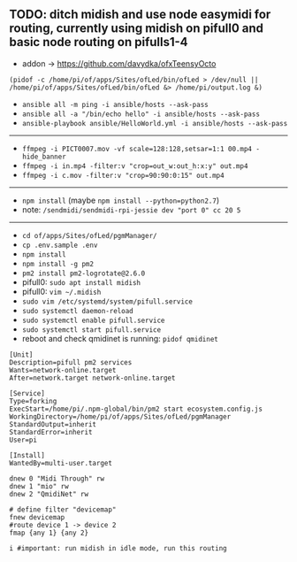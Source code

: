 ## TODO: ditch midish and use node easymidi for routing, currently using midish on pifull0 and basic node routing on pifulls1-4


* addon -> https://github.com/davydka/ofxTeensyOcto

`(pidof -c /home/pi/of/apps/Sites/ofLed/bin/ofLed > /dev/null || /home/pi/of/apps/Sites/ofLed/bin/ofLed &> /home/pi/output.log &)`

* `ansible all -m ping -i ansible/hosts --ask-pass`
* `ansible all -a "/bin/echo hello" -i ansible/hosts --ask-pass`
* `ansible-playbook ansible/HelloWorld.yml -i ansible/hosts --ask-pass`

---

* `ffmpeg -i PICT0007.mov -vf scale=128:128,setsar=1:1 00.mp4 -hide_banner`
* `ffmpeg -i in.mp4 -filter:v "crop=out_w:out_h:x:y" out.mp4`
* `ffmpeg -i c.mov -filter:v "crop=90:90:0:15" out.mp4`

---

* `npm install` (maybe `npm install --python=python2.7`)
* note: `/sendmidi/sendmidi-rpi-jessie dev "port 0" cc 20 5`

---

* `cd of/apps/Sites/ofLed/pgmManager/`
* `cp .env.sample .env`
* `npm install`
* `npm install -g pm2`
* `pm2 install pm2-logrotate@2.6.0`
* pifull0: `sudo apt install midish`
* pifull0: `vim ~/.midish`
* `sudo vim /etc/systemd/system/pifull.service`
* `sudo systemctl daemon-reload`
* `sudo systemctl enable pifull.service`
* `sudo systemctl start pifull.service`
* reboot and check qmidinet is running: `pidof qmidinet`


```
[Unit]
Description=pifull pm2 services
Wants=network-online.target
After=network.target network-online.target

[Service]
Type=forking
ExecStart=/home/pi/.npm-global/bin/pm2 start ecosystem.config.js
WorkingDirectory=/home/pi/of/apps/Sites/ofLed/pgmManager
StandardOutput=inherit
StandardError=inherit
User=pi

[Install]
WantedBy=multi-user.target
```

```
dnew 0 "Midi Through" rw
dnew 1 "mio" rw
dnew 2 "QmidiNet" rw

# define filter "devicemap"
fnew devicemap
#route device 1 -> device 2
fmap {any 1} {any 2}

i #important: run midish in idle mode, run this routing
```
